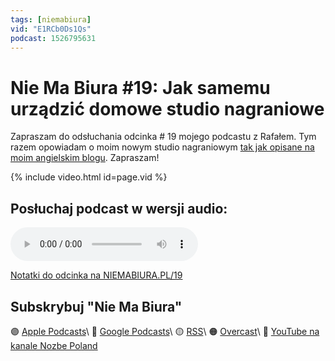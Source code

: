 ```yaml
---
tags: [niemabiura]
vid: "E1RCb0Ds1Qs"
podcast: 1526795631
---
```


# Nie Ma Biura #19: Jak samemu urządzić domowe studio nagraniowe

Zapraszam do odsłuchania odcinka # 19 mojego podcastu z Rafałem. Tym razem opowiadam o moim nowym studio nagraniowym [tak jak opisane na moim angielskim blogu](/office21). Zapraszam!

{% include video.html id=page.vid %}

<!--More-->

## Posłuchaj podcast w wersji audio:

<audio controls>
<source src="https://media.transistor.fm/2ee86720/663733c1.mp3" type="audio/mpeg">
</audio>



[Notatki do odcinka na NIEMABIURA.PL/19](https://niemabiura.pl/19)

## Subskrybuj "Nie Ma Biura"

🟣 [Apple Podcasts](https://podcasts.apple.com/pl/podcast/nie-ma-biura/id1526795631)\\
🔵 [Google Podcasts](https://podcasts.google.com/feed/aHR0cHM6Ly9mZWVkcy50cmFuc2lzdG9yLmZtL25pZW1hYml1cmE)\\
🟡 [RSS](https://nozbe.com/niemabiura.rss)\\
🟠 [Overcast](https://overcast.fm/itunes1526795631/nie-ma-biura)\\
🔴 [YouTube na kanale Nozbe Poland](https://youtube.com/NozbePoland)

<!--podcast: 1526795631-->

[n]: https://michael.gratis/nozbe_pl
[np]: https://michael.gratis/nozbepersonal_pl